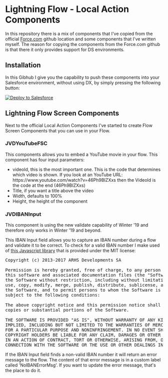 <h1>Lightning Flow - Local Action Components</h1>

In this repository there is a mix of components that I've copied from
 the official <a href="https://github.com/forcedotcom/LightningFlowComponents/tree/master/flow_local_actions" target="_blank"> Force.com</a> github location and some components that I've written myself. The reason for copying the components from the Force.com github is that there it only provides support for DS environments.
 
<h2>Installation</h2>

In this Gibhub I give you the capability to push these components into your Salesforce environment, without using DX, by simply pressing the following button:

<a href="https://githubsfdeploy.herokuapp.com">
  <img alt="Deploy to Salesforce"
       src="https://raw.githubusercontent.com/afawcett/githubsfdeploy/master/deploy.png">
</a>

<h2>Lightning Flow Screen Components</h2>

Next to the official Local Action Components I've started to create Flow Screen Components that you can use in your Flow.

<h3>JVDYouTubeFSC</h3>

This components allows you to embed a YouTube movie in your flow. This component has four input parameters:
<ul>
  <li>videoId, this is the most important one. This is the code that determines which video is shown. If you look at an YouTube URL: https://www.youtube.com/watch?v=46Ph9BIZXxs then the VideoId is the code at the end (46Ph9BIZXxs)</li>
  <li>Title, if you want a title above the video</li>
  <li>Width, defaults to 100%</li>
  <li>Height, the height of the component</li>
  </ul>

<h3>JVDIBANInput</h3>

This component is using the new validate capability of Winter '19 and therefore only works in Winter '19 and beyond. 

This IBAN Input field allows you to capture an IBAN number during a flow and validate it to be correct. To check for a valid IBAN number I make used of <a href="https://github.com/arhs/iban.js" target="_blank">this Javascript library</a> that is provided under the MIT license:

<pre>
Copyright (c) 2013-2017 ARHS Developments SA

Permission is hereby granted, free of charge, to any person obtaining a copy of
this software and associated documentation files (the "Software"), to deal in
the Software without restriction, including without limitation the rights to
use, copy, modify, merge, publish, distribute, sublicense, and/or sell copies of
the Software, and to permit persons to whom the Software is furnished to do so,
subject to the following conditions:

The above copyright notice and this permission notice shall be included in all
copies or substantial portions of the Software.

THE SOFTWARE IS PROVIDED "AS IS", WITHOUT WARRANTY OF ANY KIND, EXPRESS OR
IMPLIED, INCLUDING BUT NOT LIMITED TO THE WARRANTIES OF MERCHANTABILITY, FITNESS
FOR A PARTICULAR PURPOSE AND NONINFRINGEMENT. IN NO EVENT SHALL THE AUTHORS OR
COPYRIGHT HOLDERS BE LIABLE FOR ANY CLAIM, DAMAGES OR OTHER LIABILITY, WHETHER
IN AN ACTION OF CONTRACT, TORT OR OTHERWISE, ARISING FROM, OUT OF OR IN
CONNECTION WITH THE SOFTWARE OR THE USE OR OTHER DEALINGS IN THE SOFTWARE.
</pre>

If the IBAN Input field finds a non-valid IBAN number it will return an error message to the flow. The content of that error message is in a custom label called 'NoIBANErrorMsg'. If you want to update the error message, that's the place to do it.
